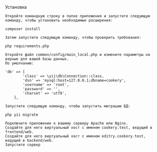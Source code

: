 Установка

    Откройте командную строку в папке приложения и запустите следующую команду, чтобы установить необходимые расширения:

    composer install

    Затем запустите следующую команду, чтобы проверить требования:

    php requirements.php

    Откройте файл common/config/main_local.php и измените параметры на верные для вашей базы данных.
    По умолчанию:

    'db' => [
            'class' => \yii\db\Connection::class,
            'dsn' => 'mysql:host=127.0.0.1;dbname=cookery',
            'username' => 'root',
            'password' => '',
            'charset' => 'utf8',
        ],

    Запустите следующую команду, чтобы запустить миграцию БД:

    php yii migrate

    Подключите приложение к вашему серверу Apache или Nginx.
    Создайте для него виртуальный хост с именем cookery.test, ведущий в frontend/web.
    Создайте для него виртуальный хост с именем editry.cookery.test, ведущий в backend/web.
    Запустите сервер